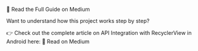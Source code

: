 📖 Read the Full Guide on Medium

Want to understand how this project works step by step?

👉 Check out the complete article on API Integration with RecyclerView in Android here:
🔗 Read on Medium
